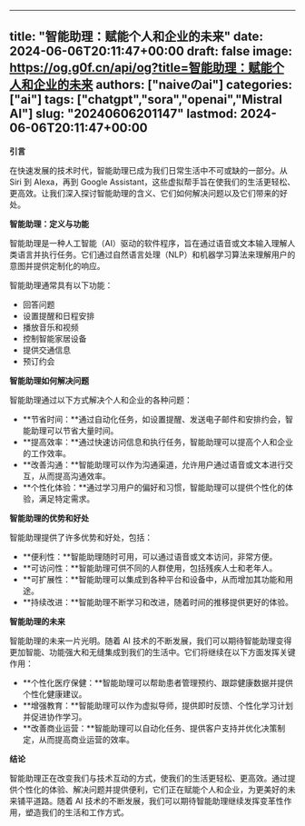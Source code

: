 
---
title: "智能助理：赋能个人和企业的未来"
date: 2024-06-06T20:11:47+00:00
draft: false
image: https://og.g0f.cn/api/og?title=智能助理：赋能个人和企业的未来
authors: ["naiveのai"]
categories: ["ai"]
tags: ["chatgpt","sora","openai","Mistral AI"]
slug: "20240606201147"
lastmod: 2024-06-06T20:11:47+00:00
---
**引言**

在快速发展的技术时代，智能助理已成为我们日常生活中不可或缺的一部分。从 Siri 到 Alexa，再到 Google Assistant，这些虚拟帮手旨在使我们的生活更轻松、更高效。让我们深入探讨智能助理的含义、它们如何解决问题以及它们带来的好处。

**智能助理：定义与功能**

智能助理是一种人工智能（AI）驱动的软件程序，旨在通过语音或文本输入理解人类语言并执行任务。它们通过自然语言处理（NLP）和机器学习算法来理解用户的意图并提供定制化的响应。

智能助理通常具有以下功能：

* 回答问题
* 设置提醒和日程安排
* 播放音乐和视频
* 控制智能家居设备
* 提供交通信息
* 预订约会

**智能助理如何解决问题**

智能助理通过以下方式解决个人和企业的各种问题：

* **节省时间：**通过自动化任务，如设置提醒、发送电子邮件和安排约会，智能助理可以节省大量时间。
* **提高效率：**通过快速访问信息和执行任务，智能助理可以提高个人和企业的工作效率。
* **改善沟通：**智能助理可以作为沟通渠道，允许用户通过语音或文本进行交互，从而提高沟通效率。
* **个性化体验：**通过学习用户的偏好和习惯，智能助理可以提供个性化的体验，满足特定需求。

**智能助理的优势和好处**

智能助理提供了许多优势和好处，包括：

* **便利性：**智能助理随时可用，可以通过语音或文本访问，非常方便。
* **可访问性：**智能助理可供不同的人群使用，包括残疾人士和老年人。
* **可扩展性：**智能助理可以集成到各种平台和设备中，从而增加其功能和用途。
* **持续改进：**智能助理不断学习和改进，随着时间的推移提供更好的体验。

**智能助理的未来**

智能助理的未来一片光明。随着 AI 技术的不断发展，我们可以期待智能助理变得更加智能、功能强大和无缝集成到我们的生活中。它们将继续在以下方面发挥关键作用：

* **个性化医疗保健：**智能助理可以帮助患者管理预约、跟踪健康数据并提供个性化健康建议。
* **增强教育：**智能助理可以作为虚拟导师，提供即时反馈、个性化学习计划并促进协作学习。
* **改善商业运营：**智能助理可以自动化任务、提供客户支持并优化决策制定，从而提高商业运营的效率。

**结论**

智能助理正在改变我们与技术互动的方式，使我们的生活更轻松、更高效。通过提供个性化的体验、解决问题并提供便利，它们正在赋能个人和企业，为更美好的未来铺平道路。随着 AI 技术的不断发展，我们可以期待智能助理继续发挥变革性作用，塑造我们的生活和工作方式。